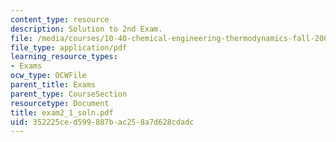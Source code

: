 ```yaml
---
content_type: resource
description: Solution to 2nd Exam.
file: /media/courses/10-40-chemical-engineering-thermodynamics-fall-2003/352225ced599887bac258a7d628cdadc_exam2_1_soln.pdf
file_type: application/pdf
learning_resource_types:
- Exams
ocw_type: OCWFile
parent_title: Exams
parent_type: CourseSection
resourcetype: Document
title: exam2_1_soln.pdf
uid: 352225ce-d599-887b-ac25-8a7d628cdadc
---
```

